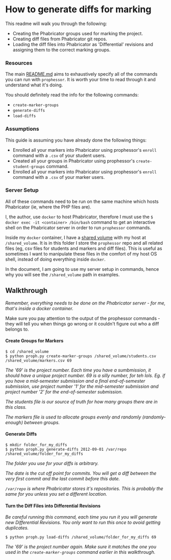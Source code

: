 # How to generate diffs for marking

This readme will walk you through the following:

- Creating the Phabricator groups used for marking the project.
- Creating diff files from Phabricator git repos.
- Loading the diff files into Phabricator as 'Differential' revisions and assigning them to the correct marking groups.

### Resources

The main [README.md](/README.md) aims to exhaustively specify all of the commands you can run with `prophessor`.
It is worth your time to read through it and understand what it's doing.

You should definitely read the info for the following commands:

- `create-marker-groups`
- `generate-diffs`
- `load-diffs`

### Assumptions

This guide is assuming you have already done the following things:

- Enrolled all your markers into Phabricator using prophessor's `enroll` command with a `.csv` of your student users.
- Created all your groups in Phabricator using prophessor's `create-student-groups` command.
- Enrolled all your markers into Phabricator using prophessor's `enroll` command with a `.csv` of your marker users.

### Server Setup

All of these commands need to be run on the same machine which hosts Phabricator (ie, where the PHP files are).

I, the author, use `docker` to host Phabricator, therefore I must use the `$ docker exec -it <container> /bin/bash` command to get an interactive shell on the Phabricator server in order to run `prophessor` commands.

Inside my `docker` container, I have a [shared volume](https://docs.docker.com/engine/tutorials/dockervolumes/#/mount-a-shared-storage-volume-as-a-data-volume) with my host at `/shared_volume`.
It is in this folder I store the `prophessor` repo and all related files (eg, csv files for students and markers and diff files). This is useful as sometimes I want to manipulate these files in the comfort of my host OS shell, instead of doing everything inside `docker`.

In the document, I am going to use my server setup in commands, hence why you will see the `/shared_volume` path in examples.

## Walkthrough

_Remember, everything needs to be done on the Phabricator server - for me, that's inside a docker container._

Make sure you pay attention to the output of the prophessor commands - they will tell you when things go wrong or it couldn't figure out who a diff belongs to.

#### Create Groups for Markers 

```
$ cd /shared_volume
$ python proph.py create-marker-groups /shared_volume/students.csv /shared_volume/markers.csv 69
```

_The '69' is the project number. Each time you have a sumbmission, it should have a unique project number. 69 is a silly number, for teh lols.
Eg. if you have a mid-semester submission and a final end-of-semester submission, use project number '1' for the mid-semester submission and project number '2' for the end-of-semester submission._

_The students file is our source of truth for how many groups there are in this class._

_The markers file is used to allocate groups evenly and randomly (randomly-enough) between groups._

#### Generate Diffs

```
$ mkdir folder_for_my_diffs
$ python proph.py generate-diffs 2012-09-01 /var/repo /shared_volume/folder_for_my_diffs
```
_The folder you use for your diffs is arbitrary._

_The date is the cut off point for commits. You will get a diff between the very first commit and the last commit before this date._

_`/var/repo` is where Phabricator stores it's repositories. This is probably the same for you unless you set a different location._

#### Turn the Diff Files into Differential Revisions

_Be careful running this command, each time you run it you will generate new Differential Revisions. You only want to run this once to avoid getting duplicates._

```
$ python proph.py load-diffs /shared_volume/folder_for_my_diffs 69
```

_The '69' is the project number again. Make sure it matches the one you used in the `create-marker-groups` command earlier in this walkthrough._



